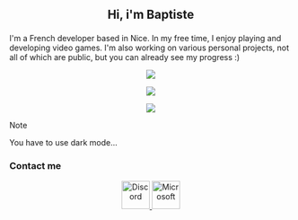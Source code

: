 ## <p align="center"> Hi, i'm Baptiste</p>
I'm a French developer based in Nice. In my free time, I enjoy playing and developing video games. I'm also working on various personal projects, not all of which are public, but you can already see my progress :)</p>
<p align="center"><a href="https://github-readme-stats"><img src="https://github-readme-stats.vercel.app/api/top-langs/?username=deepiuus&hide_progress=true"/></a></p>
<p align="center"><a href="https://github.com/deepiuus/github-readme-stats"><img src="https://github-readme-stats.vercel.app/api?username=deepiuus"/></a></p>
<p align="center"><a href="https://git.io/streak-stats"><img src="https://streak-stats.demolab.com?user=deepiuus"/></a></p>

> [!NOTE]
> You have to use dark mode...
### Contact me
<div align="center">
    <a href="https://discordapp.com/users/deepiuus">
        <img src="https://pnghq.com/wp-content/uploads/pnghq.com-discords-bring-guideline-9.png" alt="Discord" width="50" height="auto">
    </a>
    <a href="mailto:baptiste.robles@epitech.eu">
        <img src="https://pnghq.com/wp-content/uploads/2024/09/pnghq.com-windows-logo-high-resolut-4-300x300.png" alt="Microsoft" width="50" height="auto">
    </a>
</div>
